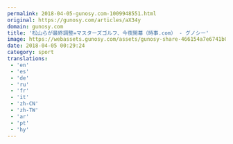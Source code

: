 ```yaml
---
permalink: 2018-04-05-gunosy.com-1009948551.html
original: https://gunosy.com/articles/aX34y
domain: gunosy.com
title: '松山らが最終調整=マスターズゴルフ、今夜開幕（時事.com） - グノシー'
image: https://webassets.gunosy.com/assets/gunosy-share-466154a7e6741b0dbc8895ceff97e34818892a0e7dbc05d641d2606f8820dd35.jpg
date: 2018-04-05 00:29:24
category: sport
translations: 
 - 'en'
 - 'es'
 - 'de'
 - 'ru'
 - 'fr'
 - 'it'
 - 'zh-CN'
 - 'zh-TW'
 - 'ar'
 - 'pt'
 - 'hy'
---
```


